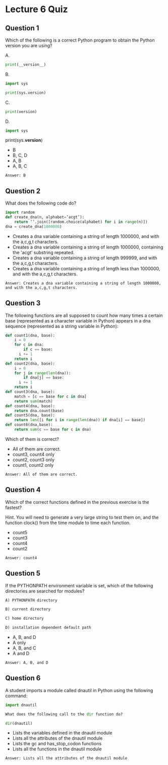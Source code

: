 # Lecture 6 Quiz

## Question 1
Which of the following is a correct Python program to obtain the Python version you are using?

A.
```Python
print(__version__)
```
B.
```Python
import sys

print(sys.version)
```
C.
```Python
print(version)
```
D.
```Python
import sys
```
print(sys.__version__)
* B
* B, C, D
* A, B
* A, B, C

```
Answer: B
```

## Question 2
What does the following code do?
```Python
import random
def create_dna(n, alphabet=’acgt’):
    return ’’.join([random.choice(alphabet) for i in range(n)])
dna = create_dna(1000000)
```
* Creates a dna variable containing a string of length 1000000, and with the a,c,g,t characters.
* Creates a dna variable containing a string of length 1000000, containing the 'acgt' substring repeated.
* Creates a dna variable containing a string of length 999999, and with the a,c,g,t characters.
* Creates a dna variable containing a string of length less than 1000000, and with the a,c,g,t characters.
```
Answer: Creates a dna variable containing a string of length 1000000, and with the a,c,g,t characters.
```

## Question 3
The following functions are all supposed to count how many times a certain base (represented as a character variable in Python) 
appears in a dna sequence (represented as a string variable in Python):
```Python
def count1(dna, base):
    i = 0
    for c in dna:
        if c == base:
      i += 1 
    return i
def count2(dna, base):
    i = 0 
    for j in range(len(dna)):
        if dna[j] == base:
      i += 1 
    return i 
def count3(dna, base):
    match = [c == base for c in dna]
    return sum(match)
def count4(dna, base):
    return dna.count(base)
def count5(dna, base):
    return len([i for i in range(len(dna)) if dna[i] == base])
def count6(dna,base):
    return sum(c == base for c in dna)
```    
Which of them is correct?
* All of them are correct.
* count3, count4 only
* count2, count3 only
* count1, count2 only
```
Answer: All of them are correct.
```

## Question 4
Which of the correct functions defined in the previous exercise is the fastest?

Hint. You will need to generate a very large string to test them on, and the function clock() from the time module to time each function.
* count5  
* count3 
* count4
* count2
```
Answer: count4
```

## Question 5
If the PYTHONPATH environment variable is set, which of the following directories are searched for modules?
```Python
A) PYTHONPATH directory
```
```Python
B) current directory
```
```Python
C) home directory
```
```Python
D) installation dependent default path
```
* A, B, and D
* A only 
* A, B, and C
* A and D 
```
Answer: A, B, and D
```

## Question 6
A student imports a module called dnautil in Python using the following command:
```Python
import dnautil

What does the following call to the dir function do?

dir(dnautil)
```
* Lists the variables defined in the dnautil module
* Lists all the attributes of the dnautil module
* Lists the gc and has_stop_codon functions
* Lists all the functions in the dnautil module
```
Answer: Lists all the attributes of the dnautil module
```

